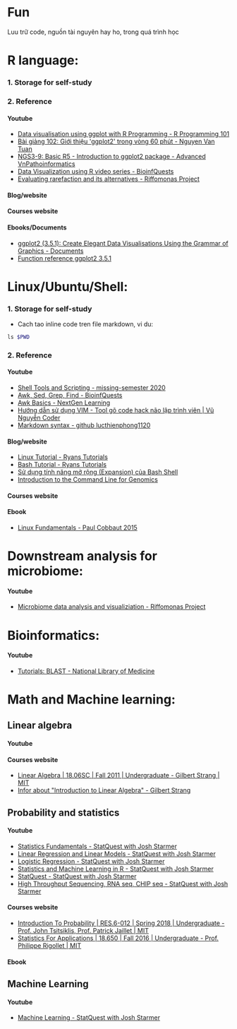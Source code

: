 # Fun
Luu trữ code, nguồn tài nguyên hay ho, trong quá trình học

# R language:
### 1. Storage for self-study

### 2. Reference
#### Youtube
* [Data visualisation using ggplot with R Programming - R Programming 101](https://youtube.com/playlist?list=PLtL57Fdbwb_C6RS0JtBojTNOMVlgpeJkS&si=pBm-3_h7c3u4oW5Q)
* [Bài giảng 102: Giới thiệu 'ggplot2' trong vòng 60 phút - Nguyen Van Tuan](https://www.youtube.com/watch?v=rQdrqa2yINI&list=PL5T9th5waOqzspZHOxsbD_BQgzBKJlqyf)
* [NGS3-9: Basic R5 - Introduction to ggplot2 package - Advanced VnPathoinformatics](https://www.youtube.com/watch?v=zkLsIb5MIPY&list=PL5T9th5waOqzspZHOxsbD_BQgzBKJlqyf&index=2)
* [Data Visualization using R video series - BioinfQuests](https://youtube.com/playlist?list=PLAbpA2ThJEBQumaIPYouxuY6Btwx7CJGd&si=BuLGgDYqNrzuxTNH)
* [Evaluating rarefaction and its alternatives - Riffomonas Project](https://youtube.com/playlist?list=PLmNrK_nkqBpJuhS93PYC-Xr5oqur7IIWf&si=uho3MYsqxjwX8L9L)
#### Blog/website
#### Courses website
#### Ebooks/Documents
* [ggplot2 (3.5.1): Create Elegant Data Visualisations Using the Grammar of Graphics - Documents](https://cran.r-project.org/web/packages/ggplot2/ggplot2.pdf)
* [Function reference ggplot2 3.5.1](https://ggplot2.tidyverse.org/reference/)

# Linux/Ubuntu/Shell:
### 1. Storage for self-study
* Cach tao inline code tren file markdown, vi du:
```php
ls $PWD
```
### 2. Reference 
#### Youtube
* [Shell Tools and Scripting - missing-semester 2020](https://missing.csail.mit.edu/2020/shell-tools/)
* [Awk, Sed, Grep, Find - BioinfQuests](https://youtube.com/playlist?list=PLAbpA2ThJEBQiitlZge7DcbTNhSkdwxy-&si=Xc8GgLg0f2veNSh3)
* [Awk Basics - NextGen Learning](https://youtube.com/playlist?list=PLY-V_O-O7h4fzqbPT0kpQMl8XlPvSse9H&si=0vpUvHsBnX1WweFw)
* [Hướng dẫn sử dụng VIM - Tool gõ code hack não lập trình viên | Vũ Nguyễn Coder](https://youtu.be/Tp8i1EHsQ1Q?si=5PRa8MqwJbY6IWa4)
* [Markdown syntax - github lucthienphong1120](https://github.com/lucthienphong1120/Markdown-syntax)
#### Blog/website
* [Linux Tutorial - Ryans Tutorials](https://ryanstutorials.net/linuxtutorial/)
* [Bash Tutorial - Ryans Tutorials](https://ryanstutorials.net/bash-scripting-tutorial/)
* [ Sử dụng tính năng mở rộng (Expansion) của Bash Shell](https://blogd.net/linux/su-dung-tinh-nang-mo-rong-cua-bash-shell/#3-2-m%E1%BB%9F-r%E1%BB%99ng-t%C3%AAn-%C4%91%C6%B0%E1%BB%9Dng-d%E1%BA%ABn)
* [Introduction to the Command Line for Genomics](https://datacarpentry.org/shell-genomics/04-redirection.html#using-basename-in-for-loops)
#### Courses website
#### Ebook 
* [Linux Fundamentals - Paul Cobbaut 2015](https://linux-training.be/funhtml/)


# Downstream analysis for microbiome:
#### Youtube 
* [Microbiome data analysis and visualiziation - Riffomonas Project](https://youtube.com/playlist?list=PLmNrK_nkqBpIIRdQTS2aOs5OD7vVMKWAi&si=H5Su4REpun8ZWZzl)

# Bioinformatics:
#### Youtube
* [Tutorials: BLAST - National Library of Medicine](https://youtube.com/playlist?list=PL7dF9e2qSW0azL2xOKAtxDW7QI8UU4XZ6&si=wAP-OnwlOdmFtx68)
#### 

# Math and Machine learning:
## Linear algebra
#### Youtube

#### Courses website
* [Linear Algebra | 18.06SC | Fall 2011 | Undergraduate - Gilbert Strang | MIT](https://ocw.mit.edu/courses/18-06sc-linear-algebra-fall-2011/)
* [Infor about "Introduction to Linear Algebra" - Gilbert Strang](https://math.mit.edu/~gs/linearalgebra/)
## Probability and statistics
#### Youtube
* [Statistics Fundamentals - StatQuest with Josh Starmer](https://youtube.com/playlist?list=PLblh5JKOoLUK0FLuzwntyYI10UQFUhsY9&si=gMfQyagl4SC2Zfp2)
* [Linear Regression and Linear Models - StatQuest with Josh Starmer](https://youtube.com/playlist?list=PLblh5JKOoLUIzaEkCLIUxQFjPIlapw8nU&si=wTQtDeKRkjnM09S7)
* [Logistic Regression - StatQuest with Josh Starmer](https://youtube.com/playlist?list=PLblh5JKOoLUKxzEP5HA2d-Li7IJkHfXSe&si=EJy3iVCCe1h1HvZ_)
* [Statistics and Machine Learning in R - StatQuest with Josh Starmer](https://youtube.com/playlist?list=PLblh5JKOoLUJJpBNfk8_YadPwDTO2SCbx&si=8ae5aBXLk371r8Cz)
* [StatQuest - StatQuest with Josh Starmer](https://youtube.com/playlist?list=PLblh5JKOoLUIcdlgu78MnlATeyx4cEVeR&si=eyEMOKRG8-eU-GhD)
* [High Throughput Sequencing, RNA seq, CHIP seq - StatQuest with Josh Starmer](https://youtube.com/playlist?list=PLblh5JKOoLUJo2Q6xK4tZElbIvAACEykp&si=wzcaQFWHllACmXr_)
#### Courses website
* [Introduction To Probability | RES.6-012 | Spring 2018 | Undergraduate - Prof. John Tsitsiklis, Prof. Patrick Jaillet | MIT](https://ocw.mit.edu/courses/res-6-012-introduction-to-probability-spring-2018/)
* [Statistics For Applications | 18.650 | Fall 2016 | Undergraduate - Prof. Philippe Rigollet | MIT](https://ocw.mit.edu/courses/18-650-statistics-for-applications-fall-2016/)

#### Ebook
## Machine Learning
#### Youtube
* [Machine Learning - StatQuest with Josh Starmer](https://youtube.com/playlist?list=PLblh5JKOoLUICTaGLRoHQDuF_7q2GfuJF&si=HCI2ZlmlwPoCem1i)

